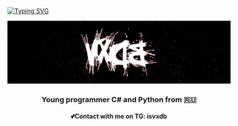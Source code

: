 [![Typing SVG](https://readme-typing-svg.herokuapp.com?color=%800000&lines=ℍ𝕚+𝕥𝕙𝕖𝕣𝕖+,+𝕀'𝕞+𝕍𝕏𝔻𝔹)](https://git.io/typing-svg)
<center><img src="https://github.com/vertexDB/vertexDB/blob/main/name.png"></center>
<h3 align="center">Young programmer C# and Python from 🇷🇺</h3>
<h4 align="center">💕Contact with me on TG: isvxdb</h4>
